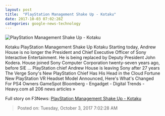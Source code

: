 ```yaml
---
layout: post
title:  "PlayStation Management Shake Up - Kotaku"
date: 2017-10-03 07:02:28Z
categories: google-news-technology
---
```


![PlayStation Management Shake Up - Kotaku](https://i.kinja-img.com/gawker-media/image/upload/s--kdHIoNmO--/c_fill,fl_progressive,g_center,h_450,q_80,w_800/zsk1xi0im0wlconkjdoj.png)

Kotaku PlayStation Management Shake Up Kotaku Starting today, Andrew House is no longer the President and Chief Executive Officer of Sony Interactive Entertainment. He is being replaced by Deputy President John Kodera. House joined Sony Computer Corporation twenty-seven years ago, before SIE ... PlayStation chief Andrew House is leaving Sony after 27 years The Verge Sony's New PlayStation Chief Has His Head in the Cloud Fortune New PlayStation VR Headset Model Announced, Here's What's Changed For PS4 Owners GameSpot Bloomberg - Engadget - Digital Trends - Heavy.com all 206 news articles »


Full story on F3News: [PlayStation Management Shake Up - Kotaku](http://www.f3nws.com/n/nZquRE)

> Posted on: Tuesday, October 3, 2017 7:02:28 AM
